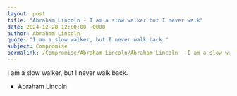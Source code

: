 ```yaml
---
layout: post
title: "Abraham Lincoln - I am a slow walker but I never walk"
date: 2024-12-28 12:00:00 -0000
author: Abraham Lincoln
quote: "I am a slow walker, but I never walk back."
subject: Compromise
permalink: /Compromise/Abraham Lincoln/Abraham Lincoln - I am a slow walker but I never walk
---
```


I am a slow walker, but I never walk back.

- Abraham Lincoln
